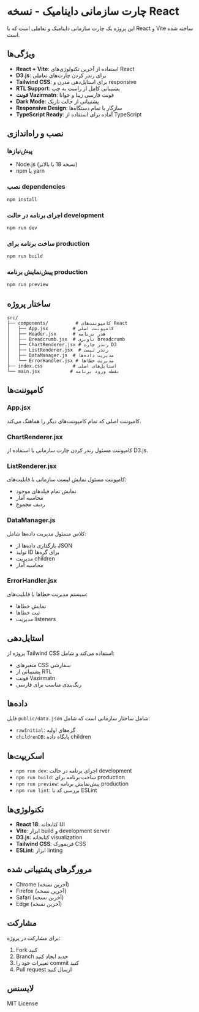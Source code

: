 # چارت سازمانی داینامیک - نسخه React

این پروژه یک چارت سازمانی داینامیک و تعاملی است که با React و Vite ساخته شده است.

## ویژگی‌ها

- **React + Vite**: استفاده از آخرین تکنولوژی‌های React
- **D3.js**: برای رندر کردن چارت‌های تعاملی
- **Tailwind CSS**: برای استایل‌دهی مدرن و responsive
- **RTL Support**: پشتیبانی کامل از راست به چپ
- **فونت Vazirmatn**: فونت فارسی زیبا و خوانا
- **Dark Mode**: پشتیبانی از حالت تاریک
- **Responsive Design**: سازگار با تمام دستگاه‌ها
- **TypeScript Ready**: آماده برای استفاده از TypeScript

## نصب و راه‌اندازی

### پیش‌نیازها
- Node.js (نسخه 18 یا بالاتر)
- npm یا yarn

### نصب dependencies
```bash
npm install
```

### اجرای برنامه در حالت development
```bash
npm run dev
```

### ساخت برنامه برای production
```bash
npm run build
```

### پیش‌نمایش برنامه production
```bash
npm run preview
```

## ساختار پروژه

```
src/
├── components/          # کامپوننت‌های React
│   ├── App.jsx         # کامپوننت اصلی
│   ├── Header.jsx      # هدر برنامه
│   ├── Breadcrumb.jsx  # ناوبری breadcrumb
│   ├── ChartRenderer.jsx # رندر چارت D3
│   ├── ListRenderer.jsx  # رندر لیست
│   ├── DataManager.js  # مدیریت داده‌ها
│   └── ErrorHandler.jsx # مدیریت خطاها
├── index.css           # استایل‌های اصلی
└── main.jsx           # نقطه ورود برنامه
```

## کامپوننت‌ها

### App.jsx
کامپوننت اصلی که تمام کامپوننت‌های دیگر را هماهنگ می‌کند.

### ChartRenderer.jsx
کامپوننت مسئول رندر کردن چارت سازمانی با استفاده از D3.js.

### ListRenderer.jsx
کامپوننت مسئول نمایش لیست سازمانی با قابلیت‌های:
- نمایش تمام فیلدهای موجود
- محاسبه آمار
- ردیف مجموع

### DataManager.js
کلاس مسئول مدیریت داده‌ها شامل:
- بارگذاری داده‌ها از JSON
- تولید ID برای گره‌ها
- مدیریت children
- محاسبه آمار

### ErrorHandler.jsx
سیستم مدیریت خطاها با قابلیت‌های:
- نمایش خطاها
- ثبت خطاها
- مدیریت listeners

## استایل‌دهی

پروژه از Tailwind CSS استفاده می‌کند و شامل:
- متغیرهای CSS سفارشی
- پشتیبانی از RTL
- فونت Vazirmatn
- رنگ‌بندی مناسب برای فارسی

## داده‌ها

فایل `public/data.json` شامل ساختار سازمانی است که شامل:
- `rawInitial`: گره‌های اولیه
- `childrenDB`: پایگاه داده children

## اسکریپت‌ها

- `npm run dev`: اجرای برنامه در حالت development
- `npm run build`: ساخت برنامه برای production
- `npm run preview`: پیش‌نمایش برنامه production
- `npm run lint`: بررسی کد با ESLint

## تکنولوژی‌ها

- **React 18**: کتابخانه UI
- **Vite**: ابزار build و development server
- **D3.js**: کتابخانه visualization
- **Tailwind CSS**: فریمورک CSS
- **ESLint**: ابزار linting

## مرورگرهای پشتیبانی شده

- Chrome (آخرین نسخه)
- Firefox (آخرین نسخه)
- Safari (آخرین نسخه)
- Edge (آخرین نسخه)

## مشارکت

برای مشارکت در پروژه:
1. Fork کنید
2. Branch جدید ایجاد کنید
3. تغییرات خود را commit کنید
4. Pull request ارسال کنید

## لایسنس

MIT License